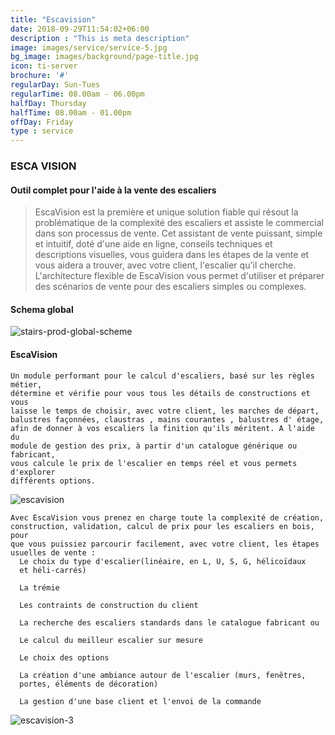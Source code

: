 ```yaml
---
title: "Escavision"
date: 2018-09-29T11:54:02+06:00
description : "This is meta description"
image: images/service/service-5.jpg
bg_image: images/background/page-title.jpg
icon: ti-server
brochure: '#'
regularDay: Sun-Tues
regularTime: 08.00am - 06.00pm
halfDay: Thursday
halfTime: 08.00am - 01.00pm
offDay: Friday
type : service
---
```


### ESCA VISION
####  Outil complet pour l'aide à la vente des escaliers 

>EscaVision est la première et unique solution fiable qui résout la problématique de la complexité des escaliers et assiste le commercial dans son processus de vente. Cet assistant de vente puissant, simple et intuitif, doté d'une aide en ligne, conseils techniques et descriptions visuelles, vous guidera dans les étapes de la vente et vous aidera a trouver, avec votre client, l'escalier qu'il cherche. L'architecture flexible de EscaVision vous permet d'utiliser et préparer des scénarios de vente pour des escaliers simples ou complexes. 

#### Schema global

![stairs-prod-global-scheme](/images/stairs-cad-cam/escadesign-modules.jpg)

#### EscaVision

    Un module performant pour le calcul d'escaliers, basé sur les règles métier, 
    détermine et vérifie pour vous tous les détails de constructions et vous 
    laisse le temps de choisir, avec votre client, les marches de départ, 
    balustres façonnées, claustras , mains courantes , balustres d' étage, 
    afin de donner à vos escaliers la finition qu'ils méritent. A l'aide du 
    module de gestion des prix, à partir d'un catalogue générique ou fabricant, 
    vous calcule le prix de l'escalier en temps réel et vous permets d'explorer 
    différents options. 

![escavision](/images/stairs-cad-cam/EV2.jpg)

    Avec EscaVision vous prenez en charge toute la complexité de création, 
    construction, validation, calcul de prix pour les escaliers en bois, pour 
    que vous puissiez parcourir facilement, avec votre client, les étapes 
    usuelles de vente : 
      Le choix du type d'escalier(linéaire, en L, U, S, G, hélicoïdaux 
      et héli-carrés)
      
      La trémie
  
      Les contraints de construction du client
      
      La recherche des escaliers standards dans le catalogue fabricant ou
  
      Le calcul du meilleur escalier sur mesure 
  
      Le choix des options 
  
      La création d'une ambiance autour de l'escalier (murs, fenêtres, 
      portes, éléments de décoration) 
  
      La gestion d'une base client et l'envoi de la commande

![escavision-3](/images/stairs-cad-cam/EV3.jpg)